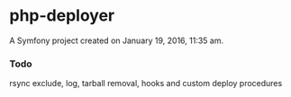 php-deployer
============

A Symfony project created on January 19, 2016, 11:35 am.
### Todo
rsync exclude, log, tarball removal, hooks and custom deploy procedures
